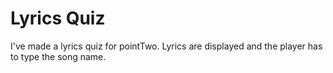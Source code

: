 # Lyrics Quiz

I've made a lyrics quiz for pointTwo.
Lyrics are displayed and the player has to type the song name.